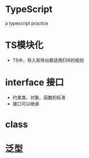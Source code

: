 # TypeScript
a typescript practice

# TS模块化
- TS中，导入和导出都适用ES6的规则

# interface 接口

- 约束类、对象、函数的标准
- 接口可以继承

# class

# 泛型 <T>